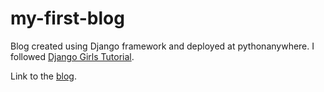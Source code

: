 # my-first-blog
Blog created using Django framework and deployed at pythonanywhere. I followed [Django Girls Tutorial](https://tutorial.djangogirls.org/en/).

Link to the [blog](http://dianabaro.pythonanywhere.com/).

